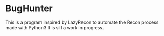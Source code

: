 # BugHunter
This is a program inspired by LazyRecon to automate the Recon process made with Python3
It is sill a work in progress.
